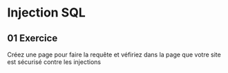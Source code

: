 # Injection SQL

## 01 Exercice 
Créez une page pour faire la requête et véfiriez dans la page que votre site est sécurisé contre les injections

